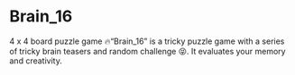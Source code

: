 # Brain_16

4 x 4 board puzzle game 🔥“Brain_16” is a tricky puzzle game with a series of tricky brain teasers and random challenge 😝. It evaluates your memory and creativity. 
